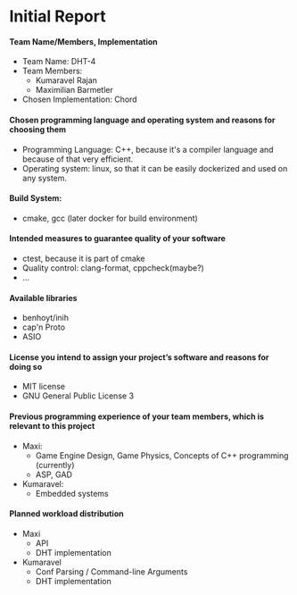 # Initial Report

#### Team Name/Members, Implementation
- Team Name: DHT-4
- Team Members:
  - Kumaravel Rajan
  - Maximilian Barmetler
- Chosen Implementation: Chord

#### Chosen programming language and operating system and reasons for choosing them
- Programming Language: C++, because it's a compiler language and because of that very efficient.
- Operating system: linux, so that it can be easily dockerized and used on any system.

#### Build System:
- cmake, gcc (later docker for build environment)

#### Intended measures to guarantee quality of your software
- ctest, because it is part of cmake
- Quality control: clang-format, cppcheck(maybe?)
- ...

#### Available libraries
- benhoyt/inih
- cap'n Proto
- ASIO

#### License you intend to assign your project’s software and reasons for doing so
- MIT license
- GNU General Public License 3
   
#### Previous programming experience of your team members, which is relevant to this project
- Maxi:
  - Game Engine Design, Game Physics, Concepts of C++ programming (currently)
  - ASP, GAD
- Kumaravel:
  - Embedded systems

#### Planned workload distribution
- Maxi
  - API
  - DHT implementation
- Kumaravel
  - Conf Parsing / Command-line Arguments
  - DHT implementation
